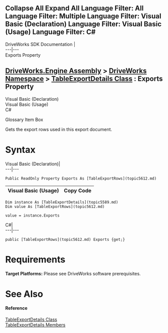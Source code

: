 Collapse All Expand All Language Filter: All  Language Filter: Multiple  Language Filter: Visual Basic (Declaration) Language Filter: Visual Basic (Usage) Language Filter: C#  
---  
DriveWorks SDK Documentation  |   
---|---  
Exports Property   
  
[DriveWorks.Engine Assembly](topic2156.md) > [DriveWorks Namespace](topic2159.md) > [TableExportDetails Class](topic5589.md) : Exports Property  
---  
  
Visual Basic (Declaration)    
Visual Basic (Usage)    
C# 

Glossary Item Box

Gets the export rows used in this export document. 

# Syntax

Visual Basic (Declaration)|   
---|---  
      
    
    Public ReadOnly Property Exports As [TableExportRows](topic5612.md)  
  
Visual Basic (Usage)| Copy Code  
---|---  
      
    
    Dim instance As [TableExportDetails](topic5589.md)
    Dim value As [TableExportRows](topic5612.md)
     
    value = instance.Exports  
  
C#|   
---|---  
      
    
    public [TableExportRows](topic5612.md) Exports {get;}  
  
# Requirements

**Target Platforms:** Please see DriveWorks software prerequisites.

# See Also

#### Reference

[TableExportDetails Class](topic5589.md)   
[TableExportDetails Members](topic5590.md)


